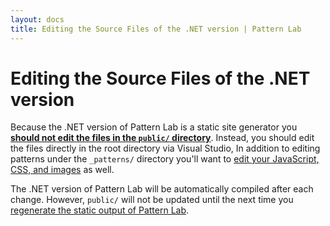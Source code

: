 ```yaml
---
layout: docs
title: Editing the Source Files of the .NET version | Pattern Lab
---
```


# Editing the Source Files of the .NET version

Because the .NET version of Pattern Lab is a static site generator you <u>**should not edit the files in the `public/` directory**</u>. Instead, you should edit the files directly in the root directory via Visual Studio, In addition to editing patterns under the `_patterns/` directory you'll want to [edit your JavaScript, CSS, and images](/docs/pattern-managing-assets.html) as well.

The .NET version of Pattern Lab will be automatically compiled after each change. However, `public/` will not be updated until the next time you [regenerate the static output of Pattern Lab](/docs/net-command-line.html).